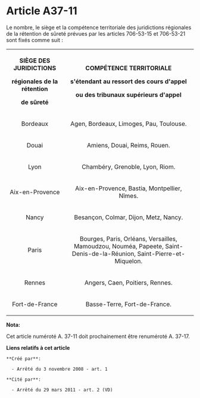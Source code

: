 # Article A37-11

Le nombre, le siège et la compétence territoriale des juridictions régionales de la rétention de sûreté prévues par les
articles 706-53-15 et 706-53-21 sont fixés comme suit :

<table>
  <tbody>
    <tr>
      <th>

SIÈGE DES JURIDICTIONS 

régionales de la rétention

de sûreté

</th>
      <th>

COMPÉTENCE TERRITORIALE 

s'étendant au ressort des cours d'appel

ou des tribunaux supérieurs d'appel

</th>
    </tr>
    <tr>
      <td align="center">

Bordeaux

</td>
      <td align="center">

Agen, Bordeaux, Limoges, Pau, Toulouse.

</td>
    </tr>
    <tr>
      <td align="center">

Douai

</td>
      <td align="center">

Amiens, Douai, Reims, Rouen.

</td>
    </tr>
    <tr>
      <td align="center">

Lyon

</td>
      <td align="center">

Chambéry, Grenoble, Lyon, Riom.

</td>
    </tr>
    <tr>
      <td align="center">

Aix-en-Provence

</td>
      <td align="center">

Aix-en-Provence, Bastia, Montpellier, Nîmes.

</td>
    </tr>
    <tr>
      <td align="center">

Nancy

</td>
      <td align="center">

Besançon, Colmar, Dijon, Metz, Nancy.

</td>
    </tr>
    <tr>
      <td align="center">

Paris

</td>
      <td align="center">

Bourges, Paris, Orléans, Versailles, Mamoudzou, Nouméa, Papeete, Saint-Denis-de-la-Réunion, Saint-Pierre-et-Miquelon.

</td>
    </tr>
    <tr>
      <td align="center">

Rennes

</td>
      <td align="center">

Angers, Caen, Poitiers, Rennes.

</td>
    </tr>
    <tr>
      <td align="center">

Fort-de-France

</td>
      <td align="center">

Basse-Terre, Fort-de-France.

</td>
    </tr>
  </tbody>
</table>

**Nota:**

Cet article numéroté A. 37-11 doit prochainement être renuméroté A. 37-17.

**Liens relatifs à cet article**

	**Créé par**:

	  - Arrêté du 3 novembre 2008 - art. 1

	**Cité par**:

	  - Arrêté du 29 mars 2011 - art. 2 (VD)
